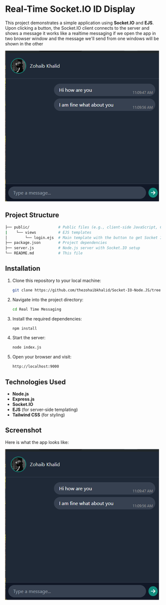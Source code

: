 # Real-Time Socket.IO ID Display

This project demonstrates a simple application using **Socket.IO** and **EJS**. Upon clicking a button, the Socket.IO client connects to the server and shows a message it works like a realtime messaging if we open the app in two browser window and the message we'll send from one windows will be shown in the other





![Demo](./img.png)

## Project Structure

```bash
├── public/             # Public files (e.g., client-side JavaScript, CSS)
|    └── views          # EJS templates
│        └── login.ejs  # Main template with the button to get Socket ID
├── package.json        # Project dependencies
├── server.js           # Node.js server with Socket.IO setup
└── README.md           # This file
```

## Installation

1. Clone this repository to your local machine:

   ```bash
   git clone https://github.com/thezohaibkhalid/Socket-IO-Node.JS/tree/main/Real%20Time%20Messaging.git
   ```

2. Navigate into the project directory:

   ```bash
   cd Real Time Messaging
   ```

3. Install the required dependencies:

   ```bash
   npm install
   ```

4. Start the server:

   ```bash
   node index.js
   ```

5. Open your browser and visit:

   ```bash
   http://localhost:9000
   ```



## Technologies Used

- **Node.js**
- **Express.js**
- **Socket.IO**
- **EJS** (for server-side templating)
- **Tailwind CSS** (for styling)

## Screenshot

Here is what the app looks like:

![Screenshot](./img.png)


